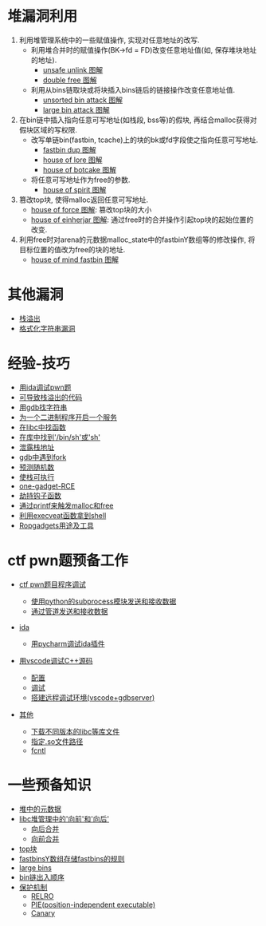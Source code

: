 # 堆漏洞利用
1. 利用堆管理系统中的一些赋值操作, 实现对任意地址的改写.
    * 利用堆合并时的赋值操作(BK->fd = FD)改变任意地址值(如, 保存堆块地址的地址).
        * [unsafe unlink 图解](./unsafe_unlink/笔记.md)
        * [double free 图解](./double_free/笔记.md)
    * 利用从bins链取块或将块插入bins链后的链接操作改变任意地址值.
        * [unsorted bin attack 图解](./unsorted_bin_attack/笔记.md)
        * [large bin attack 图解](./large_bin_attack/笔记.md)
2. 在bin链中插入指向任意可写地址(如栈段, bss等)的假块, 再结合malloc获得对假块区域的写权限.
    * 改写单链bin(fastbin, tcache)上的块的bk或fd字段使之指向任意可写地址.
        * [fastbin dup 图解](./fastbin_dup/笔记.md)
        * [house of lore 图解](./house/笔记.md#house-of-lore)
        * [house of botcake 图解](./house/笔记.md#house-of-botcake)
    * 将任意可写地址作为free的参数.
        * [house of spirit 图解](./house/笔记.md#house-of-spirit)
3. 篡改top块, 使得malloc返回任意可写地址.
    * [house of force 图解](./house/笔记.md#house-of-force): 篡改top块的大小
    * [house of einherjar 图解](./house/笔记.md#house-of-einherjar): 通过free时的合并操作引起top块的起始位置的改变.
4. 利用free时对arena的元数据malloc_state中的fastbinY数组等的修改操作, 将目标位置的值改为free的块的地址.
    * [house of mind fastbin 图解](./house/笔记.md#house-of-mind-fastbin)

# 其他漏洞
- [栈溢出](./stack_overflow/栈溢出笔记.md#ROP)
- [格式化字符串漏洞](./tips.md#格式化字符串漏洞)

# 经验-技巧
- [用ida调试pwn题](./pwn分析环境搭建.md#ctf-pwn题目程序调试)
- [可导致栈溢出的代码](./tips.md#可导致栈溢出的代码)
- [用gdb找字符串](./tips.md#用gdb找字符串)
- [为一个二进制程序开启一个服务](./tips.md#为一个二进制程序开启一个服务)
- [在libc中找函数](./tips.md#在libc中找函数)
- [在库中找到'/bin/sh'或'sh'](./tips.md#在库中找到'/bin/sh'或'sh')
- [泄露栈地址](./tips.md#泄露栈地址)
- [gdb中遇到fork](./tips.md#gdb中遇到fork)
- [预测随机数](./tips.md#预测随机数)
- [使栈可执行](./tips.md#使栈可执行)
- [one-gadget-RCE](./tips.md#one-gadget-RCE)
- [劫持钩子函数](./tips.md#劫持钩子函数)
- [通过printf来触发malloc和free](./tips.md#通过printf来触发malloc和free)
- [利用execveat函数拿到shell](./tips.md#利用execveat函数拿到shell)
- [Ropgadgets用途及工具](./tips.md#Ropgadgets)

# ctf pwn题预备工作
- [ctf pwn题目程序调试](./pwn分析环境搭建.md#ctf-pwn题目程序调试)
    - [使用python的subprocess模块发送和接收数据](./pwn分析环境搭建.md#方法一:-使用python的subprocess模块)
    - [通过管道发送和接收数据](./pwn分析环境搭建.md#方法二:-使用管道)

- [ida](./ida笔记.md)
    - [用pycharm调试ida插件](./ida笔记.md#用pycharm调试ida插件)

- [用vscode调试C++源码](./pwn分析环境搭建.md#用vscode调试C++源码)
    - [配置](./pwn分析环境搭建.md#配置)
    - [调试](./pwn分析环境搭建.md#调试)
    - [搭建远程调试环境(vscode+gdbserver)](./pwn分析环境搭建.md#远程调试虚拟机中的程序)
- [其他](./pwn分析环境搭建.md#其他)
    - [下载不同版本的libc等库文件](./pwn分析环境搭建.md#下载不同版本的libc等库文件)
    - [指定.so文件路径](./pwn分析环境搭建.md#so文件路径)
    - [fcntl](./pwn分析环境搭建.md#fcntl)

# 一些预备知识
- [堆中的元数据](./堆知识笔记.md#堆中的元数据)
- [libc堆管理中的'向前'和'向后'](./堆知识笔记.md#libc堆管理中的'向前'和'向后')
    - [向后合并](./堆知识笔记.md#向后合并)
    - [向前合并](./堆知识笔记.md#向前合并)
- [top块](./堆知识笔记.md#top块)
- [fastbinsY数组存储fastbins的规则](./堆知识笔记.md#fastbinsY数组存储fastbins的规则)
- [large bins](./堆知识笔记.md#large-bins)
- [bin链出入顺序](./堆知识笔记.md#bin链出入顺序)
- [保护机制](./堆知识笔记.md#保护机制)
    - [RELRO](./堆知识笔记.md#RELRO)
    - [PIE(position-independent executable)](./堆知识笔记.md#PIE(position-independent-executable))
    - [Canary](./堆知识笔记.md#Canary)